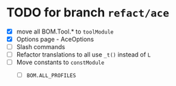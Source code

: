 # TODO for branch `refact/ace`

- [x] move all BOM.Tool.* to `toolModule`
- [x] Options page - AceOptions
- [ ] Slash commands
- [ ] Refactor translations to all use `_t()` instead of `L`
- [ ] Move constants to `constModule`
  - [ ] `BOM.ALL_PROFILES`
  